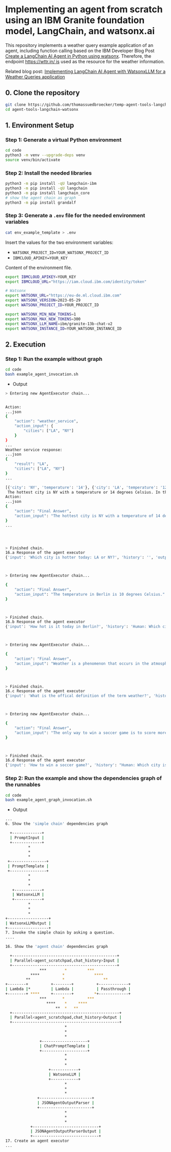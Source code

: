 # Implementing an agent from scratch using an IBM Granite foundation model, LangChain, and watsonx.ai 

This repository implements a weather query example application of an agent, including function calling based on the IBM Developer Blog Post [Create a LangChain AI Agent in Python using watsonx](https://developer.ibm.com/tutorials/awb-create-langchain-ai-agent-python-watsonx/). Therefore, the endpoint https://wttr.in/ is used as the resource for the weather information.

Related blog post: [Implementing LangChain AI Agent with WatsonxLLM for a Weather Queries application](https://wp.me/paelj4-2jw)

## 0. Clone the repository

```sh
git clone https://github.com/thomassuedbroecker/temp-agent-tools-langchain-watsonx.git
cd agent-tools-langchain-watsonx
```

## 1. Environment Setup

### Step 1: Generate a virtual Python environment

```sh
cd code
python3 -m venv --upgrade-deps venv
source venv/bin/activate
```

### Step 2: Install the needed libraries

```sh 
python3 -m pip install -qU langchain-ibm
python3 -m pip install -qU langchain
python3 -m pip install langchain_core
# show the agent chain as graph
python3 -m pip install grandalf
```

### Step 3: Generate a `.env` file for the needed environment variables

```sh
cat env_example_template > .env
```

Insert the values for the two environment variables: 

* `WATSONX_PROJECT_ID=YOUR_WATSONX_PROJECT_ID`
* `IBMCLOUD_APIKEY=YOUR_KEY`

Content of the environment file.

```sh
export IBMCLOUD_APIKEY=YOUR_KEY
export IBMCLOUD_URL="https://iam.cloud.ibm.com/identity/token"

# Watsonx
export WATSONX_URL="https://eu-de.ml.cloud.ibm.com"
export WATSONX_VERSION=2023-05-29
export WATSONX_PROJECT_ID=YOUR_PROJECT_ID

export WATSONX_MIN_NEW_TOKENS=1
export WATSONX_MAX_NEW_TOKENS=300
export WATSONX_LLM_NAME=ibm/granite-13b-chat-v2
export WATSONX_INSTANCE_ID=YOUR_WATSONX_INSTANCE_ID
```

## 2. Execution

### Step 1: Run the example without graph

```sh
cd code
bash example_agent_invocation.sh
```
* Output

```sh
> Entering new AgentExecutor chain...


Action:
...json
{
    "action": "weather_service",
    "action_input": {
        "cities": ["LA", "NY"]
    }
}
...
Weather service response:
...json
{
    "result": "LA",
    "cities": ["LA", "NY"]
}
...

[{'city': 'NY', 'temperature': '14'}, {'city': 'LA', 'temperature': '12'}]
 The hottest city is NY with a temperature or 14 degrees Celsius. In the city LA the temperature is 12 degrees Celsius.
Action:
...json
{
    "action": "Final Answer",
    "action_input": "The hottest city is NY with a temperature of 14 degrees Celsius."
}
...




> Finished chain.
16.a Response of the agent executor
{'input': 'Which city is hotter today: LA or NY?', 'history': '', 'output': 'The hottest city is NY with a temperature of 14 degrees Celsius.'}



> Entering new AgentExecutor chain...

{
    "action": "Final Answer",
    "action_input": "The temperature in Berlin is 10 degrees Celsius."
}



> Finished chain.
16.b Response of the agent executor
{'input': 'How hot is it today in Berlin?', 'history': 'Human: Which city is hotter today: LA or NY?\nAI: The hottest city is NY with a temperature of 14 degrees Celsius.', 'output': 'The temperature in Berlin is 10 degrees Celsius.'}



> Entering new AgentExecutor chain...

{
    "action": "Final Answer",
    "action_input": "Weather is a phenomenon that occurs in the atmosphere, primarily near the Earth's surface, and is characterized by a combination of temperature, humidity, precipitation, and wind."
}



> Finished chain.
16.c Response of the agent executor
{'input': 'What is the offical definition of the term weather?', 'history': 'Human: Which city is hotter today: LA or NY?\nAI: The hottest city is NY with a temperature of 14 degrees Celsius.\nHuman: How hot is it today in Berlin?\nAI: The temperature in Berlin is 10 degrees Celsius.', 'output': "Weather is a phenomenon that occurs in the atmosphere, primarily near the Earth's surface, and is characterized by a combination of temperature, humidity, precipitation, and wind."}



> Entering new AgentExecutor chain...

{
    "action": "Final Answer",
    "action_input": "The only way to win a soccer game is to score more goals than the opposing team."
}



> Finished chain.
16.d Response of the agent executor
{'input': 'How to win a soccer game?', 'history': "Human: Which city is hotter today: LA or NY?\nAI: The hottest city is NY with a temperature of 14 degrees Celsius.\nHuman: How hot is it today in Berlin?\nAI: The temperature in Berlin is 10 degrees Celsius.\nHuman: What is the offical definition of the term weather?\nAI: Weather is a phenomenon that occurs in the atmosphere, primarily near the Earth's surface, and is characterized by a combination of temperature, humidity, precipitation, and wind.", 'output': 'The only way to win a soccer game is to score more goals than the opposing team.'}
```

### Step 2: Run the example and show the dependencies graph of the runnables

```sh
cd code
bash example_agent_graph_invocation.sh
```

* Output

```sh
...
6. Show the 'simple chain' dependencies graph

  +-------------+    
  | PromptInput |    
  +-------------+    
          *          
          *          
          *          
 +----------------+  
 | PromptTemplate |  
 +----------------+  
          *          
          *          
          *          
   +------------+    
   | WatsonxLLM |    
   +------------+    
          *          
          *          
          *          
+------------------+ 
| WatsonxLLMOutput | 
+------------------+ 
7. Invoke the simple chain by asking a question.
....

16. Show the 'agent chain' dependencies graph 

  +----------------------------------------------+       
  | Parallel<agent_scratchpad,chat_history>Input |       
  +----------------------------------------------+       
               ***        *         ***                  
           ****          *             ****              
         **              *                 **            
+--------+          +--------+          +-------------+  
| Lambda |*         | Lambda |          | Passthrough |  
+--------+ ****     +--------+         *+-------------+  
               ***       *          ***                  
                  ****    *     ****                     
                      **  *   **                         
  +-----------------------------------------------+      
  | Parallel<agent_scratchpad,chat_history>Output |      
  +-----------------------------------------------+      
                          *                              
                          *                              
                          *                              
               +--------------------+                    
               | ChatPromptTemplate |                    
               +--------------------+                    
                          *                              
                          *                              
                          *                              
                   +------------+                        
                   | WatsonxLLM |                        
                   +------------+                        
                          *                              
                          *                              
                          *                              
              +-----------------------+                  
              | JSONAgentOutputParser |                  
              +-----------------------+                  
                          *                              
                          *                              
                          *                              
           +-----------------------------+               
           | JSONAgentOutputParserOutput |               
           +-----------------------------+               
17. Create an agent executor
...
```